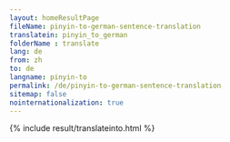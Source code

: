 ```yaml
---
layout: homeResultPage
fileName: pinyin-to-german-sentence-translation
translatein: pinyin_to_german
folderName : translate
lang: de
from: zh
to: de
langname: pinyin-to
permalink: /de/pinyin-to-german-sentence-translation
sitemap: false
nointernationalization: true
---
```

{% include result/translateinto.html %}

<script src="/js/result/translation.js" data-foldername="{{page.folderName}}" data-lang="{{page.lang}}"></script>
